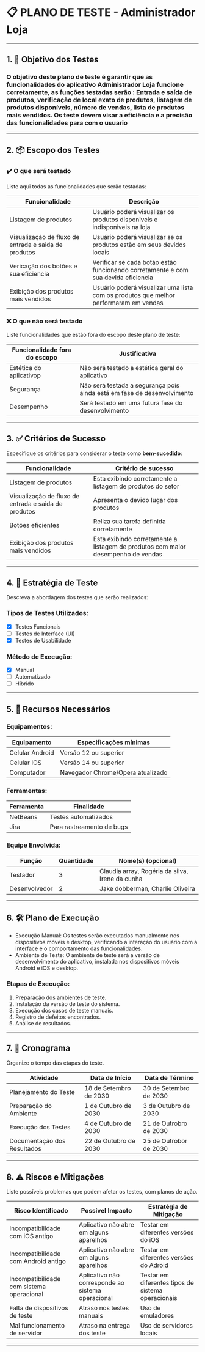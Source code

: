 # 📋 PLANO DE TESTE - Administrador Loja

---

## 1. 🎯 Objetivo dos Testes

### O objetivo deste plano de teste é garantir que as funcionalidades do aplicativo Administrador Loja funcione corretamente, as funções testadas serão : Entrada e saída de produtos, verificação de local exato de produtos, listagem de produtos disponíveis, número de vendas, lista de produtos mais vendidos. Os teste devem visar a eficiência e a precisão das funcionalidades para com o usuario 
---

## 2. 📦 Escopo dos Testes

### ✔️ O que será testado

Liste aqui todas as funcionalidades que serão testadas:

| Funcionalidade               | Descrição                                        |
|-----------------------------|--------------------------------------------------|
| Listagem de produtos        | Usuário poderá visualizar os produtos disponiveis e indisponiveis na loja             |
| Visualização de fluxo de entrada e saida de produtos           | Usuário poderá visualizar se os produtos estão em seus devidos locais        |
|Vericação dos botões e sua eficiencia    | Verificar se cada botão estão funcionando corretamente e com sua devida eficiencia  |
| Exibição dos produtos mais vendidos        | Usuário poderá visualizar uma lista com os produtos que melhor performaram em vendas             |

### ❌ O que **não** será testado

Liste funcionalidades que estão fora do escopo deste plano de teste:

| Funcionalidade fora do escopo  | Justificativa                            |
|-------------------------------|-------------------------------------------|
| Estética do aplicativop                  | Não será testado a estética geral do aplicativo          |
| Segurança            | Não será testada a segurança pois ainda está em fase de desenvolvimento   |
| Desempenho                  | Será testado em uma futura fase do desenvolvimento         |


---

## 3. ✅ Critérios de Sucesso

Especifique os critérios para considerar o teste como **bem-sucedido**:

| Funcionalidade           | Critério de sucesso                                 |
|--------------------------|-----------------------------------------------------|
| Listagem de produtos     | Esta exibindo corretamente a listagem de produtos do setor     |
|  Visualização de fluxo de entrada e saida de produtos        |Apresenta o devido lugar dos produtos          |
| Botões eficientes      | Reliza sua tarefa definida corretamente                           |
| Exibição dos produtos mais vendidos      | Esta exibindo corretamente a listagem de produtos com maior desempenho de vendas                          |


---

## 4. 🧪 Estratégia de Teste

Descreva a abordagem dos testes que serão realizados:

### Tipos de Testes Utilizados:

- [x] Testes Funcionais
- [ ] Testes de Interface (UI)
- [x] Testes de Usabilidade

### Método de Execução:

- [x] Manual
- [ ] Automatizado
- [ ] Híbrido

---

## 5. 🧰 Recursos Necessários

### Equipamentos:

| Equipamento        | Especificações mínimas                     |
|--------------------|--------------------------------------------|
| Celular Android| Versão 12 ou superior                      |
| Celular IOS    | Versão 14 ou superior                      |
| Computador     | Navegador Chrome/Opera atualizado       |


### Ferramentas:

| Ferramenta             | Finalidade                             |
|------------------------|----------------------------------------|
| NetBeans              | Testes automatizados                   |
| Jira           | Para rastreamento de bugs     |

### Equipe Envolvida:

| Função                 | Quantidade | Nome(s) (opcional)       |
|------------------------|------------|--------------------------|
| Testador               |      3      |   Claudia array, Rogéria da silva, Irene da cunha                     |
| Desenvolvedor          |      2      |   Jake dobberman, Charlie Oliveira                       |


---

## 6. 🛠️ Plano de Execução

- Execução Manual: Os testes serão executados manualmente nos dispositivos móveis e desktop, verificando a interação do usuário com a interface e o comportamento das funcionalidades.
- Ambiente de Teste: O ambiente de teste será a versão de desenvolvimento do aplicativo, instalada nos dispositivos móveis Android e iOS e desktop.

### Etapas de Execução:

1. Preparação dos ambientes de teste.
2. Instalação da versão de teste do sistema.
3. Execução dos casos de teste manuais.
4. Registro de defeitos encontrados.
5. Análise de resultados.

---

## 7. 📆 Cronograma

Organize o tempo das etapas do teste.

| Atividade                  | Data de Início | Data de Término |
|---------------------------|----------------|-----------------|
| Planejamento do Teste     |  18 de Setembro de 2030              | 30 de Setembro de 2030                |
| Preparação do Ambiente    | 1 de Outubro de 2030               | 3 de Outubro de 2030                |
| Execução dos Testes       | 4 de Outubro de 2030                | 21 de Outrobro de 2030                 |
| Documentação dos Resultados |22 de Outubro de 2030              | 25  de Outrobor de 2030              |

---

## 8. ⚠️ Riscos e Mitigações

Liste possíveis problemas que podem afetar os testes, com planos de ação.

| Risco Identificado                      | Possível Impacto                   | Estratégia de Mitigação                     |
|----------------------------------------|-----------------------------------|---------------------------------------------|
|Incompatibilidade com iOS antigo   | Aplicativo não abre em alguns aparelhos | Testar em diferentes versões do iOS      |
|Incompatibilidade com Android antigo   | Aplicativo não abre em alguns aparelhos | Testar em diferentes versões do Adroid      |
|Incompatibilidade com sistema operacional   | Aplicativo não corresponde ao sistema operacional | Testar em diferentes tipos de sistema operacionais     |
|Falta de dispositivos de teste     | Atraso nos testes manuais         | Uso de emuladores                           |
|Mal funcionamento de servidor     | Atraso na entrega dos teste         | Uso de servidores locais                          |

---

